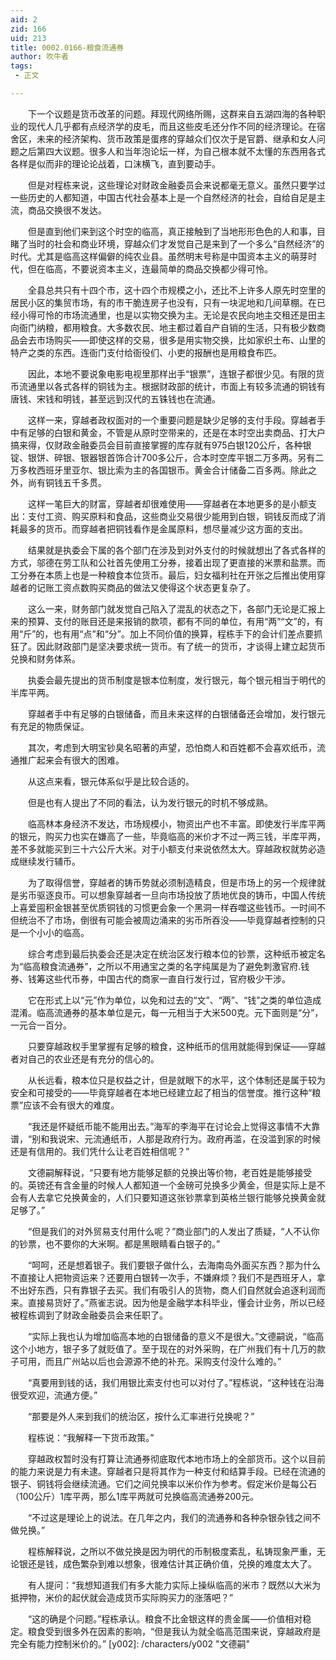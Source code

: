 ```yaml
---
aid: 2
zid: 166
uid: 213
title: 0002.0166-粮食流通券
author: 吹牛者
tags: 
 - 正文

---
```




　　下一个议题是货币改革的问题。拜现代网络所赐，这群来自五湖四海的各种职业的现代人几乎都有点经济学的皮毛，而且这些皮毛还分作不同的经济理论。在宿舍区，未来的经济架构、货币政策是蛋疼的穿越众们仅次于是官爵、继承和女人问题之后第四大议题。很多人和当年泡论坛一样，为自己根本就不太懂的东西用各式各样是似而非的理论论战着，口沫横飞，直到要动手。

　　但是对程栋来说，这些理论对财政金融委员会来说都毫无意义。虽然只要学过一些历史的人都知道，中国古代社会基本上是一个自然经济的社会，自给自足是主流，商品交换很不发达。

　　但是直到他们来到这个时空的临高，真正接触到了当地形形色色的人和事，目睹了当时的社会和商业环境，穿越众们才发觉自己是来到了一个多么“自然经济”的时代。尤其是临高这样偏僻的纯农业县。虽然明末号称是中国资本主义的萌芽时代，但在临高，不要说资本主义，连最简单的商品交换都少得可怜。

　　全县总共只有十四个市，这十四个市规模之小，还比不上许多人原先时空里的居民小区的集贸市场，有的市干脆连房子也没有，只有一块泥地和几间草棚。在已经小得可怜的市场流通里，也是以实物交换为主。无论是农民向地主交租还是田主向衙门纳粮，都用粮食。大多数农民、地主都过着自产自销的生活，只有极少数商品会去市场购买——即使这样的交易，很多是用实物交换，比如家织土布、山里的特产之类的东西。连衙门支付给衙役们、小吏的报酬也是用粮食布匹。

　　因此，本地不要说象电影电视里那样出手“银票”，连银子都很少见。有限的货币流通里以各式各样的铜钱为主。根据财政部的统计，市面上有较多流通的铜钱有唐钱、宋钱和明钱，甚至远到汉代的五铢钱也在流通。

　　这样一来，穿越者政权面对的一个重要问题是缺少足够的支付手段。穿越者手中有足够的白银和黄金，不管是从原时空带来的，还是在本时空出卖商品、打大户搞来得，仅财政金融委员会目前直接掌握的库存就有975白银120公斤，各种银锭、银饼、碎银、银器银首饰合计700多公斤，合本时空库平银二万多两。另有二万多枚西班牙里亚尔、银比索为主的各国银币。黄金合计储备二百多两。除此之外，尚有铜钱五千多贯。

　　这样一笔巨大的财富，穿越者却很难使用——穿越者在本地更多的是小额支出：支付工资、购买原料和食品，这些商业交易很少能用到白银，铜钱反而成了消耗最多的货币。而穿越者把铜钱看作是金属原料，想尽量减少这方面的支出。

　　结果就是执委会下属的各个部门在涉及到对外支付的时候就想出了各式各样的方式，邬德在劳工队和公社首先使用工分券，接着出现了更直接的米票和盐票。而工分券在本质上也是一种粮食本位货币。最后，妇女福利社在开张之后推出使用穿越者的记账工资点数购买商品的做法又使得这个状态更复杂了。

　　这么一来，财务部门就发觉自己陷入了混乱的状态之下，各部门无论是汇报上来的预算、支付的账目还是来报销的款项，都有不同的单位，有用“两”“文”的，有用“斤”的，也有用“点”和“分”。加上不同价值的换算，程栋手下的会计们差点要抓狂了。因此财政部门是坚决要求统一货币。有了统一的货币，才谈得上建立起货币兑换和财务体系。

　　执委会最先提出的货币制度是银本位制度，发行银元，每个银元相当于明代的半库平两。

　　穿越者手中有足够的白银储备，而且未来这样的白银储备还会增加，发行银元有充足的物质保证。

　　其次，考虑到大明宝钞臭名昭著的声望，恐怕商人和百姓都不会喜欢纸币，流通推广起来会有很大的困难。

　　从这点来看，银元体系似乎是比较合适的。

　　但是也有人提出了不同的看法，认为发行银元的时机不够成熟。

　　临高林本身经济不发达，市场规模小，物资出产也不丰富。即使发行半库平两的银元，购买力也实在嫌高了一些，毕竟临高的米价才不过一两三钱，半库平两，差不多就能买到三十六公斤大米。对于小额支付来说依然太大。穿越政权就势必造成继续发行辅币。

　　为了取得信誉，穿越者的铸币势就必须制造精良，但是市场上的另一个规律就是劣币驱逐良币。可以想象穿越者一旦向市场投放了质地优良的铸币，中国人传统上喜爱囤积金银甚至优质铜钱的习惯更会象一个黑洞一样吞噬这些钱币。一时间不但统治不了市场，倒很有可能会被周边涌来的劣币所吞没——毕竟穿越者控制的只是一个小小的临高。

　　综合考虑到最后执委会还是决定在统治区发行粮本位的钞票，这种纸币被定名为“临高粮食流通券”，之所以不用通宝之类的名字纯属是为了避免刺激官府.钱券、钱筹这些代币券，中国古代的商家一直自行发行过，官府极少干涉。

　　它在形式上以“元”作为单位，以免和过去的“文”、“两”、“钱”之类的单位造成混淆。临高流通券的基本单位是元，每一元相当于大米500克。元下面则是“分”，一元合一百分。

　　只要穿越政权手里掌握有足够的粮食，这种纸币的信用就能得到保证——穿越者对自己的农业还是有充分的信心的。

　　从长远看，粮本位只是权益之计，但是就眼下的水平，这个体制还是属于较为安全和可接受的——毕竟穿越者在本地已经建立起了相当的信誉度。推行这种“粮票”应该不会有很大的难度。

　　“我还是怀疑纸币能不能用出去。”海军的李海平在讨论会上觉得这事情不大靠谱，“别和我说宋、元流通纸币，人那是政府行为。政府再滥，在没滥到家的时候还是有信用的。我们凭什么让老百姓相信呢？”

　　文德嗣解释说，“只要有地方能够足额的兑换出等价物，老百姓是能够接受的。英镑还有含金量的时候人人都知道一个金磅可兑换多少黄金，但是实际上是不会有人去拿它兑换黄金的，人们只要知道这张钞票拿到英格兰银行能够兑换黄金就足够了。”

　　“但是我们的对外贸易支付用什么呢？”商业部门的人发出了质疑，“人不认你的钞票，也不要你的大米啊。都是黑眼睛看白银子的。”

　　“呵呵，还是想着银子。我们要银子做什么，去海南岛外面买东西？那为什么不直接让人把物资运来？还要用白银转一次手，不嫌麻烦？我们不是西班牙人，拿不出好东西，只有靠银子去买。我们有吸引人的货物，商人们自然就会追逐利润而来。直接易货好了。”燕雀志说。因为他是金融学本科毕业，懂会计业务，所以已经被程栋调到了财政金融委员会来任职了。

　　“实际上我也认为增加临高本地的白银储备的意义不是很大。”文德嗣说，“临高这个小地方，银子多了就贬值了。至于现在的对外采购，在广州我们有十几万的款子可用，而且广州站以后也会源源不绝的补充。采购支付没什么难的。”

　　“真要用到钱的话，我们用银比索支付也可以对付了。”程栋说，“这种钱在沿海很受欢迎，流通方便。”

　　“那要是外人来到我们的统治区，按什么汇率进行兑换呢？”

　　程栋说：“我解释一下货币政策。”

　　穿越政权暂时没有打算让流通券彻底取代本地市场上的全部货币。这个以目前的能力来说是力有未逮。穿越者只是将其作为一种支付和结算手段。已经在流通的银子、铜钱将会继续流通。它们之间兑换率以米价作为参考。假定米价是每公石（100公斤）1库平两，那么1库平两就可兑换临高流通券200元。

　　“不过这是理论上的说法。在几年之内，我们的流通券和各种杂银杂钱之间不做兑换。”

　　程栋解释说，之所以不做兑换是因为明代的币制极度紊乱，私铸现象严重，无论银还是钱，成色繁杂到难以想象，很难估计其正确价值，兑换的难度太大了。

　　有人提问：“我想知道我们有多大能力实际上操纵临高的米市？既然以大米为抵押物，米价的起伏就会造成货币实际购买力的涨落吧？”

　　“这的确是个问题。”程栋承认。粮食不比金银这样的贵金属——价值相对稳定。粮食受到很多外在因素的影响，“但是我认为就全临高范围来说，穿越政府是完全有能力控制米价的。”
[y002]: /characters/y002 "文德嗣"


